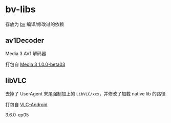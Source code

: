 # bv-libs
存放为 [bv](https://github.com/aaa1115910/bv) 编译/修改过的依赖


## av1Decoder
Media 3 AV1 解码器

打包自 [Media 3 1.0.0-beta03](https://github.com/androidx/media/tree/c2cbb6370a265efc93661b659e70b2679506e995/libraries/decoder_av1)


## libVLC
去掉了 UserAgent 末尾强制加上的 `LibVLC/xxx`，并修改了加载 native lib 的路径

打包自 [VLC-Android](https://code.videolan.org/videolan/vlc-android/-/tree/a0f588afd3626fa1e97de81603c2589a9c62b004)

3.6.0-ep05